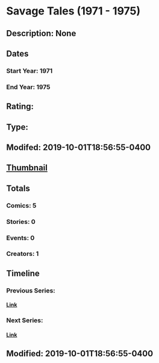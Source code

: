 # Savage Tales (1971 - 1975)
## Description: None
## Dates
### Start Year: 1971
### End Year: 1975
## Rating: 
## Type: 
## Modifed: 2019-10-01T18:56:55-0400
## [Thumbnail](http://i.annihil.us/u/prod/marvel/i/mg/4/10/5a8f2713c7966.jpg)
## Totals
### Comics: 5
### Stories: 0
### Events: 0
### Creators: 1
## Timeline
### Previous Series: 
#### [Link]()
### Next Series: 
#### [Link]()
## Modified: 2019-10-01T18:56:55-0400